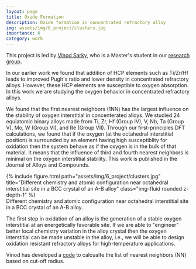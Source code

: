 ```yaml
---
layout: page
title: Oxide Formation 
description: Oxide formation in concentrated refractory alloy 
img: assets/img/6_project/clusters.jpg
importance: 6 
category: work 
---
```


This project is led by <a rel="nofollow" href="https://www.linkedin.com/in/vinod-sarky">Vinod Sarky</a>, who is a Master's student in our <a rel="nofollow" href="http://mme.iitm.ac.in/satyesh/index.html">research group</a>.

In our earlier work<d-cite key="Shaikh2020m"></d-cite> we found that addition of HCP elements such as Ti/Zr/Hf leads to improved Pugh's ratio and lower density in concentrated refractory alloys. However, these HCP elements are susceptible to oxygen absorption. In this work we are studying the oxygen behavior in concentrated refractory alloys.

We found that the first nearest neighbors (1NN) has the largest influence on the stability of oxygen interstitial in concenterated alloys. We studied 24 equiatomic binary alloys made from Ti, Zr, Hf (Group IV), V, Nb, Ta (Group V), Mo, W (Group VI), and Re (Group VII). Through our first-principles DFT calculations, we found that if the oxygen (at the octahedral interstitial position) is surrounded by an element having high susceptiblity for oxidation then the system behave as if the oxygen is in the bulk of that material. It means that the influence of third and fourth nearest neighbors is minimal on the oxygen interstitial stability. This work is published in the Journal of Alloys and Compounds<d-cite key="Sarky2024"></d-cite>.

<div class="row justify-content-sm-center">
    <div class="col-sm mt-3 mt-md-0">
        {% include figure.html path="assets/img/6_project/clusters.jpg" title="Different chemistry and atomic configuration near octahedral interstitial site in a BCC crystal of an A-B alloy" class="img-fluid rounded z-depth-1" %}
    </div>
</div>
<div class="caption">
    Different chemistry and atomic configuration near octahedral interstitial site in a BCC crystal of an A-B alloy.
</div>

The first step in oxidation of an alloy is the generation of a stable oxygen interstitial at an energetically favorable site. If we are able to "engineer" better local chemistry variation in the alloy crystal then the oxygen interstitial can be made unstable in the alloy, i.e., we will be able to design oxidation resistant refractory alloys for high-temperature applications.

Vinod has developed a <a rel="nofollow" href="https://github.com/VinoSarky/NEIGHBOR">code</a> to calcualte the list of nearest neighbors (NN) based on cut-off radius.

<script src="/assets/js/distillpub/template.v2.js"></script>
<script src="/assets/js/distillpub/transforms.v2.js"></script>
<script src="/assets/js/distillpub/overrides.js"></script>
<d-appendix>
 <d-footnote-list></d-footnote-list>
 <d-citation-list></d-citation-list>
</d-appendix>
<d-bibliography src="/assets/bibliography/library.bib"></d-bibliography>
